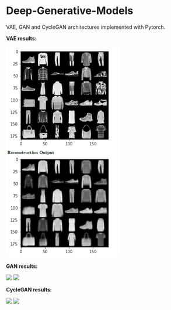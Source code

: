 # Deep-Generative-Models

VAE, GAN and CycleGAN architectures implemented with Pytorch.

**VAE results:**

![](VAE-results.PNG)


**GAN results:**

![](7.6.1.png)
![](7.6.1.1.png)

**CycleGAN results:**

![](7.6.1.png)
![](7.6.1.1.png)

